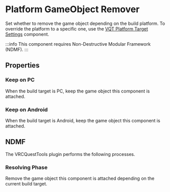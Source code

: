 # Platform GameObject Remover

Set whether to remove the game object depending on the build platform.
To override the platform to a specific one, use the [VQT Platform Target Settings](platform-target-settings.md) component.

:::info
This component requires Non-Destructive Modular Framework (NDMF).
:::

## Properties

### Keep on PC

When the build target is PC, keep the game object this component is attached.

### Keep on Android

When the build target is Android, keep the game object this component is attached.

## NDMF

The VRCQuestTools plugin performs the following processes.

### Resolving Phase

Remove the game object this component is attached depending on the current build target.
